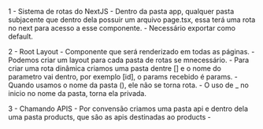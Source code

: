 1 - Sistema de rotas do NextJS
    - Dentro da pasta app, qualquer pasta subjacente que dentro dela possuir um arquivo page.tsx, essa terá uma rota no next para acesso a esse componente.
    - Necessário exportar como default.

2 - Root Layout
    - Componente que será renderizado em todas as páginas.
    - Podemos criar um layout para cada pasta de rotas se mnecessário.
    - Para criar uma rota dinâmica criamos uma pasta dentre [] e o nome do parametro vai dentro, por exemplo [id], o params recebido é params.
    - Quando usamos o nome da pasta (), ele não se torna rota.
    - O uso de _ no inicio no nome da pasta, torna ela privada.

3 - Chamando APIS
    - Por convensão criamos uma pasta api e dentro dela uma pasta products, que são as apis destinadas ao products
    - 